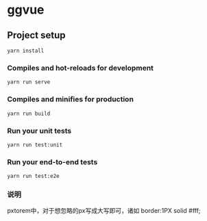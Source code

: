 # ggvue

## Project setup
```
yarn install
```

### Compiles and hot-reloads for development
```
yarn run serve
```

### Compiles and minifies for production
```
yarn run build
```

### Run your unit tests
```
yarn run test:unit
```

### Run your end-to-end tests
```
yarn run test:e2e
```
### 说明
pxtorem中，对于想忽略的px写成大写即可，诸如 border:1PX solid #fff; 